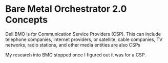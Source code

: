 # Bare Metal Orchestrator 2.0 Concepts

Dell BMO is for Communication Service Providers (CSP). This can include telephone companies, internet providers, or satellite, cable companies, TV networks, radio stations, and other media entities are also CSPs

My research into BMO stopped once I figured out it was for a CSP.